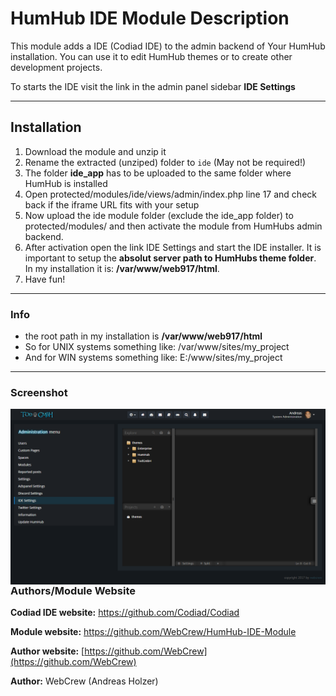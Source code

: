 # HumHub IDE Module Description

This module adds a IDE (Codiad IDE) to the admin backend of Your HumHub installation.  You can use it to edit HumHub themes or to create other development projects. 

To starts the IDE visit the link in the admin panel sidebar **IDE Settings**

***



## Installation
1. Download the module and unzip it
2. Rename the extracted (unziped) folder to ```ide``` (May not be required!)
3. The folder **ide_app** has to be uploaded to the same folder where HumHub is installed
4. Open protected/modules/ide/views/admin/index.php line 17 and check back if the iframe URL fits with your setup
5. Now upload the ide module folder (exclude the ide_app folder) to protected/modules/ and then activate the module from HumHubs admin backend.
6. After activation open the link IDE Settings and start the IDE installer. It is important to setup the **absolut server path to HumHubs theme folder**. In my installation it is: **/var/www/web917/html**. 
7. Have fun!

***

### Info
-  the root path in my installation is **/var/www/web917/html**
-  So for UNIX systems something like: /var/www/sites/my_project
-  And for WIN systems something like: E:/www/sites/my_project

***

### Screenshot


<a href="http://todgmbh.de">
    <img src="https://github.com/WebCrew/HumHub-Ide-Module/blob/master/ide2.png?raw=true" alt="IDE Screenshot"
         title="HumHub IDE Module" align="left" />
</a>

***







### Authors/Module Website

__Codiad IDE website:__ <https://github.com/Codiad/Codiad>

__Module website:__ <https://github.com/WebCrew/HumHub-IDE-Module>  

__Author website:__ [https://github.com/WebCrew](https://github.com/WebCrew)  

__Author:__ WebCrew (Andreas Holzer)


